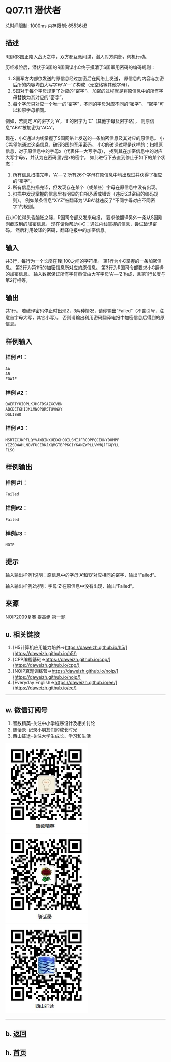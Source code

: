 # Q07.11 潜伏者

总时间限制: 1000ms 内存限制: 65536kB

## 描述

R国和S国正陷入战火之中，双方都互派间谍，潜入对方内部，伺机行动。

历经艰险后，潜伏于S国的R国间谍小C终于摸清了S国军用密码的编码规则：

1. S国军方内部欲发送的原信息经过加密后在网络上发送，
原信息的内容与加密后所的内容均由大写字母‘A’—‘Z’构成（无空格等其他字母）。
2. S国对于每个字母规定了对应的“密字”。
加密的过程就是将原信息中的所有字母替换为其对应的“密字”。
3. 每个字母只对应一个唯一的“密字”，不同的字母对应不同的“密字”。
“密字”可以和原字母相同。

例如，若规定‘A’的密字为‘A’，‘B’的密字为‘C’（其他字母及密字略），
则原信息“ABA”被加密为“ACA”。

现在，小C通过内线掌握了S国网络上发送的一条加密信息及其对应的原信息。
小C希望能通过这条信息，破译S国的军用密码。
小C的破译过程是这样的：扫描原信息，对于原信息中的字母x（代表任一大写字母），
找到其在加密信息中的对应大写字母y，并认为在密码里y是x的密字。
如此进行下去直到停止于如下的某个状态：

1. 所有信息扫描完毕，‘A’—‘Z’所有26个字母在原信息中均出现过并获得了相应的“密字”。
2. 所有信息扫描完毕，但发现存在某个（或某些）字母在原信息中没有出现。
3. 扫描中发现掌握的信息里有明显的自相矛盾或错误（违反S过密码的编码规则）。
例如某条信息“XYZ”被翻译为“ABA”就违反了“不同字母对应不同密字”的规则。

在小C忙得头昏脑胀之际，R国司令部又发来电报，
要求他翻译另外一条从S国刚刚截取到的加密信息。
现在请你帮助小C：通过内线掌握的信息，尝试破译密码。
然后利用破译的密码，翻译电报中的加密信息。

## 输入

共3行，每行为一个长度在1到100之间的字符串。
第1行为小C掌握的一条加密信息。
第2行为第1行的加密信息所对应的原信息。
第3行为R国司令部要求小C翻译的加密信息。
输入数据保证所有字符串仅由大写字母‘A’—‘Z’构成，且第1行长度与第2行相等。

## 输出

共1行。
若破译密码停止时出现2，3两种情况，请你输出“Failed”（不含引号，注意首字母大写，其它小写）。
否则请输出利用密码翻译电报中加密信息后得到的原信息。

## 样例输入

### 样例 #1：

    AA
    AB
    EOWIE

### 样例 #2：

    QWERTYUIOPLKJHGFDSAZXCVBN
    ABCDEFGHIJKLMNOPQRSTUVWXY
    DSLIEWO

### 样例 #3：

    MSRTZCJKPFLQYVAWBINXUEDGHOOILSMIJFRCOPPQCEUNYDUMPP
    YIZSDWAHLNOVFUCERKJXQMGTBPPKOIYKANZWPLLVWMQJFGQYLL
    FLSO

## 样例输出

### 样例 #1：

    Failed

### 样例#2：

    Failed

### 样例#3：

    NOIP

## 提示

输入输出样例1说明：原信息中的字母‘A’和‘B’对应相同的密字，输出“Failed”。

输入输出样例2说明：字母‘Z’在原信息中没有出现，输出“Failed”。

## 来源

NOIP2009复赛 提高组 第一题


## u. 相关链接

1. [H5计算机应用能力培养=>https://daweizh.github.io/h5/](https://daweizh.github.io/h5/)
2. [CPP编程基础=>https://daweizh.github.io/cpp/](https://daweizh.github.io/cpp/)
3. [NOIP真题训练营=>https://daweizh.github.io/noip/](https://daweizh.github.io/noip/)
4. [Everyday English=>https://daweizh.github.io/ee/](https://daweizh.github.io/ee/)

----------

## w. 微信订阅号

1. 智数精英-关注中小学程序设计及相关讨论
2. 随话录-记录小朋友们的成长时光
3. 西山征途-关注大学生成长、学习和生活

![欢迎关注“智数精英”订阅号](../../assets/me/img/idea8.jpg)
![欢迎关注“随话录”订阅号](../../assets/me/img/shl8.jpg)
![欢迎关注“西山征途”订阅号](../../assets/me/img/xszt8.jpg)

----------

## b. [返回](../)
    
## h. [首页](../../)

